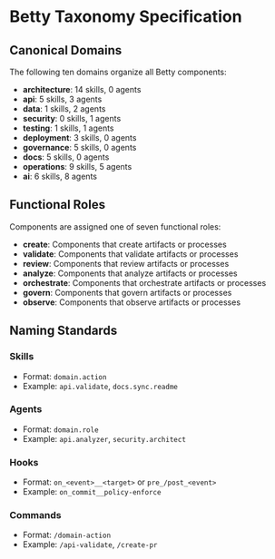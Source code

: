# Betty Taxonomy Specification

## Canonical Domains

The following ten domains organize all Betty components:

- **architecture**: 14 skills, 0 agents
- **api**: 5 skills, 3 agents
- **data**: 1 skills, 2 agents
- **security**: 0 skills, 1 agents
- **testing**: 1 skills, 1 agents
- **deployment**: 3 skills, 0 agents
- **governance**: 5 skills, 0 agents
- **docs**: 5 skills, 0 agents
- **operations**: 9 skills, 5 agents
- **ai**: 6 skills, 8 agents

## Functional Roles

Components are assigned one of seven functional roles:

- **create**: Components that create artifacts or processes
- **validate**: Components that validate artifacts or processes
- **review**: Components that review artifacts or processes
- **analyze**: Components that analyze artifacts or processes
- **orchestrate**: Components that orchestrate artifacts or processes
- **govern**: Components that govern artifacts or processes
- **observe**: Components that observe artifacts or processes

## Naming Standards

### Skills
- Format: `domain.action`
- Example: `api.validate`, `docs.sync.readme`

### Agents
- Format: `domain.role`
- Example: `api.analyzer`, `security.architect`

### Hooks
- Format: `on_<event>__<target>` or `pre_/post_<event>`
- Example: `on_commit__policy-enforce`

### Commands
- Format: `/domain-action`
- Example: `/api-validate`, `/create-pr`

